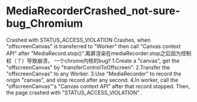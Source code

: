 # MediaRecorderCrashed_not-sure-bug_Chromium
Crashed with STATUS_ACCESS_VIOLATION Crashes, when "offscreenCanvas" is transferred to "Worker" then call "Canvas context API" after  "MediaRecord.stop()".离屏渲染在mediaRecorder.stop之后因为控制权（？）导致崩溃， 一个chrome内核的bug? 
1.Create a "canvas", get the "offscreenCanvas" by "transferControlToOffscreen".
2.Transfer the "offscreenCanvas" to any Worker.
3.Use "MediaRecorder" to record the origin "canvas", and stop record after any second.
4.In worker, call the "offscreenCanvas"'s "Canvas context API" after that record stopped. Then, the page crashed with "STATUS_ACCESS_VIOLATION" .
